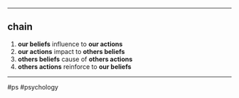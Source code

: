 
___
## chain

1. **our beliefs** influence to **our actions**
2. **our actions** impact to **others beliefs**
3. **others beliefs** cause of **others actions**
4. **others actions** reinforce to **our beliefs**

___
#ps #psychology
